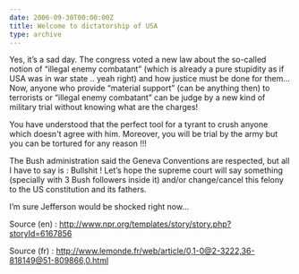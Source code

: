 ```yaml
---
date: 2006-09-30T00:00:00Z
title: Welcome to dictatorship of USA
type: archive
---
```


Yes, it’s a sad day. The congress voted a new law about the so-called notion of “illegal enemy combatant” (which is already a pure stupidity as if USA was in war state .. yeah right) and how justice must be done for them... Now, anyone who provide “material support” (can be anything then) to terrorists or “illegal enemy combatant” can be judge by a new kind of military trial without knowing what are the charges!

You have understood that the perfect tool for a tyrant to crush anyone which doesn't agree with him. Moreover, you will be trial by the army but you can be tortured for any reason !!!

The Bush administration said the Geneva Conventions are respected, but all I have to say is : Bullshit ! Let’s hope the supreme court will say something (specially with 3 Bush followers inside it) and/or change/cancel this felony to the US constitution and its fathers.

I’m sure Jefferson would be shocked right now...

Source (en) : <http://www.npr.org/templates/story/story.php?storyId=6167856>

Source (fr) : <http://www.lemonde.fr/web/article/0,1-0@2-3222,36-818149@51-809866,0.html>